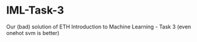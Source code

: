 # IML-Task-3
 Our (bad) solution of ETH Introduction to Machine Learning - Task 3
(even onehot svm is better)
